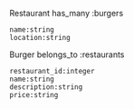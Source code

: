 Restaurant
    has_many :burgers

    name:string
    location:string


Burger
    belongs_to :restaurants

    restaurant_id:integer
    name:string
    description:string
    price:string